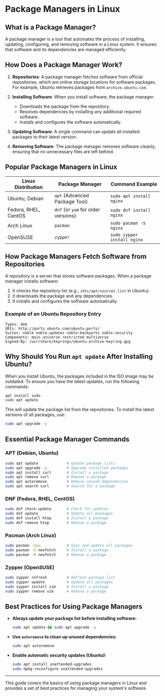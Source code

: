 # Package Managers in Linux

## What is a Package Manager?
A package manager is a tool that automates the process of installing, updating, configuring, and removing software in a Linux system. It ensures that software and its dependencies are managed efficiently.

## How Does a Package Manager Work?
1. **Repositories**: A package manager fetches software from official repositories, which are online storage locations for software packages. For example, Ubuntu retrieves packages from `archive.ubuntu.com`.
   
2. **Installing Software**: When you install software, the package manager:
   - Downloads the package from the repository.
   - Resolves dependencies by installing any additional required software.
   - Installs and configures the software automatically.

3. **Updating Software**: A single command can update all installed packages to their latest version.

4. **Removing Software**: The package manager removes software cleanly, ensuring that no unnecessary files are left behind.

## Popular Package Managers in Linux
| Linux Distribution | Package Manager | Command Example |
|--------------------|-----------------|-----------------|
| Ubuntu, Debian     | `apt` (Advanced Package Tool) | `sudo apt install nginx` |
| Fedora, RHEL, CentOS | `dnf` (or `yum` for older versions) | `sudo dnf install nginx` |
| Arch Linux         | `pacman`        | `sudo pacman -S nginx` |
| OpenSUSE           | `zypper`        | `sudo zypper install nginx` |

## How Package Managers Fetch Software from Repositories
A repository is a server that stores software packages. When a package manager installs software:
1. It checks the repository list (e.g., `/etc/apt/sources.list` in Ubuntu).
2. It downloads the package and any dependencies.
3. It installs and configures the software automatically.

### Example of an Ubuntu Repository Entry
```plaintext
Types: deb
URIs: http://ports.ubuntu.com/ubuntu-ports/
Suites: noble noble-updates noble-backports noble-security
Components: main universe restricted multiverse
Signed-By: /usr/share/keyrings/ubuntu-archive-keyring.gpg

```

## Why Should You Run `apt update` After Installing Ubuntu?
When you install Ubuntu, the packages included in the ISO image may be outdated. To ensure you have the latest updates, run the following commands:
```bash
apt install sudo
sudo apt update
```

This will update the package list from the repositories. To install the latest versions of all packages, use:
```bash
sudo apt upgrade -y
```

## Essential Package Manager Commands
### **APT (Debian, Ubuntu)**
```bash
sudo apt update             # Update package lists
sudo apt upgrade -y         # Upgrade installed packages
sudo apt install curl       # Install a package
sudo apt remove curl        # Remove a package
sudo apt autoremove         # Remove unused dependencies
sudo apt search curl        # Search for a package
```

### **DNF (Fedora, RHEL, CentOS)**
```bash
sudo dnf check-update       # Check for updates
sudo dnf update             # Update all packages
sudo dnf install htop       # Install a package
sudo dnf remove htop        # Remove a package
```

### **Pacman (Arch Linux)**
```bash
sudo pacman -Syu            # Sync and update all packages
sudo pacman -S neofetch     # Install a package
sudo pacman -R neofetch     # Remove a package
```

### **Zypper (OpenSUSE)**
```bash
sudo zypper refresh         # Refresh package list
sudo zypper update          # Update all packages
sudo zypper install vim     # Install a package
sudo zypper remove vim      # Remove a package
```

## Best Practices for Using Package Managers
- **Always update your package list before installing software:**
  ```bash
  sudo apt update && sudo apt upgrade -y
  ```
- **Use `autoremove` to clean up unused dependencies:**
  ```bash
  sudo apt autoremove
  ```
- **Enable automatic security updates (Ubuntu):**
  ```bash
  sudo apt install unattended-upgrades
  sudo dpkg-reconfigure unattended-upgrades
  ```

---
This guide covers the basics of using package managers in Linux and provides a set of best practices for managing your system's software.
